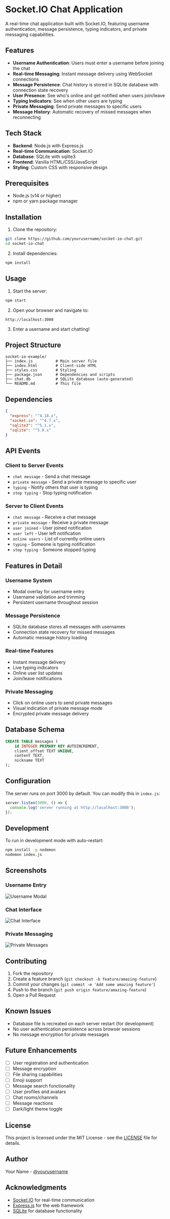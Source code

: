 # Socket.IO Chat Application

A real-time chat application built with Socket.IO, featuring username authentication, message persistence, typing indicators, and private messaging capabilities.

## Features

- **Username Authentication**: Users must enter a username before joining the chat
- **Real-time Messaging**: Instant message delivery using WebSocket connections
- **Message Persistence**: Chat history is stored in SQLite database with connection state recovery
- **User Presence**: See who's online and get notified when users join/leave
- **Typing Indicators**: See when other users are typing
- **Private Messaging**: Send private messages to specific users
- **Message History**: Automatic recovery of missed messages when reconnecting

## Tech Stack

- **Backend**: Node.js with Express.js
- **Real-time Communication**: Socket.IO
- **Database**: SQLite with sqlite3
- **Frontend**: Vanilla HTML/CSS/JavaScript
- **Styling**: Custom CSS with responsive design

## Prerequisites

- Node.js (v14 or higher)
- npm or yarn package manager

## Installation

1. Clone the repository:
```bash
git clone https://github.com/yourusername/socket-io-chat.git
cd socket-io-chat
```

2. Install dependencies:
```bash
npm install
```

## Usage

1. Start the server:
```bash
npm start
```

2. Open your browser and navigate to:
```
http://localhost:3000
```

3. Enter a username and start chatting!

## Project Structure

```
socket-io-example/
├── index.js          # Main server file
├── index.html        # Client-side HTML
├── styles.css        # Styling
├── package.json      # Dependencies and scripts
├── chat.db           # SQLite database (auto-generated)
└── README.md         # This file
```

## Dependencies

```json
{
  "express": "^4.18.x",
  "socket.io": "^4.7.x",
  "sqlite3": "^5.1.x",
  "sqlite": "^5.0.x"
}
```

## API Events

### Client to Server Events

- `chat message` - Send a chat message
- `private message` - Send a private message to specific user
- `typing` - Notify others that user is typing
- `stop typing` - Stop typing notification

### Server to Client Events

- `chat message` - Receive a chat message
- `private message` - Receive a private message
- `user joined` - User joined notification
- `user left` - User left notification
- `online users` - List of currently online users
- `typing` - Someone is typing notification
- `stop typing` - Someone stopped typing

## Features in Detail

### Username System
- Modal overlay for username entry
- Username validation and trimming
- Persistent username throughout session

### Message Persistence
- SQLite database stores all messages with usernames
- Connection state recovery for missed messages
- Automatic message history loading

### Real-time Features
- Instant message delivery
- Live typing indicators
- Online user list updates
- Join/leave notifications

### Private Messaging
- Click on online users to send private messages
- Visual indication of private message mode
- Encrypted private message delivery

## Database Schema

```sql
CREATE TABLE messages (
    id INTEGER PRIMARY KEY AUTOINCREMENT,
    client_offset TEXT UNIQUE,
    content TEXT,
    nickname TEXT
);
```

## Configuration

The server runs on port 3000 by default. You can modify this in `index.js`:

```javascript
server.listen(3000, () => {
  console.log('server running at http://localhost:3000');
});
```

## Development

To run in development mode with auto-restart:

```bash
npm install -g nodemon
nodemon index.js
```

## Screenshots

### Username Entry
![Username Modal](screenshots/username-modal.png)

### Chat Interface
![Chat Interface](screenshots/chat-interface.png)

### Private Messaging
![Private Messages](screenshots/private-messages.png)

## Contributing

1. Fork the repository
2. Create a feature branch (`git checkout -b feature/amazing-feature`)
3. Commit your changes (`git commit -m 'Add some amazing feature'`)
4. Push to the branch (`git push origin feature/amazing-feature`)
5. Open a Pull Request

## Known Issues

- Database file is recreated on each server restart (for development)
- No user authentication persistence across browser sessions
- No message encryption for private messages

## Future Enhancements

- [ ] User registration and authentication
- [ ] Message encryption
- [ ] File sharing capabilities
- [ ] Emoji support
- [ ] Message search functionality
- [ ] User profiles and avatars
- [ ] Chat rooms/channels
- [ ] Message reactions
- [ ] Dark/light theme toggle

## License

This project is licensed under the MIT License - see the [LICENSE](LICENSE) file for details.

## Author

Your Name - [@yourusername](https://github.com/yourusername)

## Acknowledgments

- [Socket.IO](https://socket.io/) for real-time communication
- [Express.js](https://expressjs.com/) for the web framework
- [SQLite](https://www.sqlite.org/) for database functionality